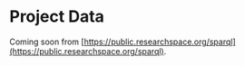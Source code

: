 # Project Data

  Coming soon from [https://public.researchspace.org/sparql](https://public.researchspace.org/sparql).
